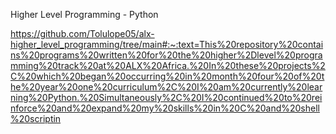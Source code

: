 Higher Level Programming - Python

https://github.com/Tolulope05/alx-higher_level_programming/tree/main#:~:text=This%20repository%20contains%20programs%20written%20for%20the%20higher%2Dlevel%20programming%20track%20at%20ALX%20Africa.%20In%20these%20projects%2C%20which%20began%20occurring%20in%20month%20four%20of%20the%20year%20one%20curriculum%2C%20I%20am%20currently%20learning%20Python.%20Simultaneously%2C%20I%20continued%20to%20reinforce%20and%20expand%20my%20skills%20in%20C%20and%20shell%20scriptin
